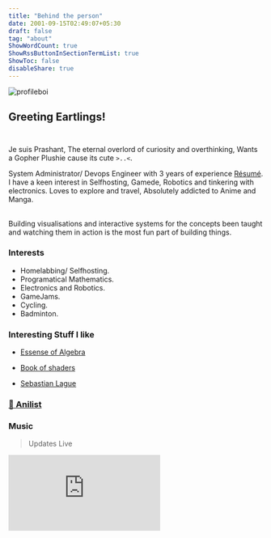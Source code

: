 ```yaml
---
title: "Behind the person"
date: 2001-09-15T02:49:07+05:30
draft: false
tag: "about"
ShowWordCount: true
ShowRssButtonInSectionTermList: true
ShowToc: false
disableShare: true
---
```



![profileboi](https://github.com/user-attachments/assets/5315feb1-d53b-4f96-b158-fe9f199fd226)

## <div title="and other hyper intelligent species">**Greeting Eartlings!**</div><br>

Je suis Prashant, The eternal overlord of curiosity and overthinking, Wants a Gopher Plushie cause its cute `>..<`.<br>

System Administrator/ Devops Engineer with 3 years of experience [Résumé](https://prashantnook.in/cdn/resume.pdf).
I have a keen interest in Selfhosting, Gamede, Robotics and tinkering with electronics. Loves to explore and travel, Absolutely addicted to Anime and Manga.

<br>Building visualisations and interactive systems for the concepts been taught and watching them in action is the most fun part of building things.
              
### Interests

- Homelabbing/ Selfhosting.
- Programatical Mathematics.
- Electronics and Robotics.
- GameJams.
- Cycling.
- Badminton.

### <div title="The gift of gods">Interesting Stuff I like</div>

- [Essense of Algebra](https://www.youtube.com/playlist?app=desktop&list=PLZHQObOWTQDPD3MizzM2xVFitgF8hE_ab)

- [Book of shaders](https://thebookofshaders.com/)

- [Sebastian Lague](https://www.youtube.com/c/SebastianLague)

### <a href=https://anilist.co/user/pacchu/><div title="Anilist ">&#128279; Anilist</div> </a>

### Music

> Updates Live

![music-is-beautiful](https://www.tapmusic.net/collage.php?user=itspacchu&type=1month&size=5x5&caption=true&playcount=true)
